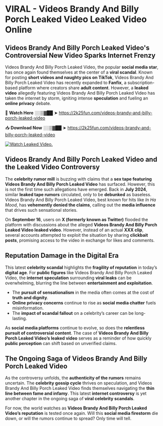 # VIRAL - Videos Brandy And Billy Porch Leaked Video Leaked Video Online

## **Videos Brandy And Billy Porch Leaked Video's Controversial New Video Sparks Internet Frenzy**  

Videos Brandy And Billy Porch Leaked Video, the popular **social media star**, has once again found themselves at the center of a **viral scandal**. Known for posting **short videos and naughty pics on TikTok**, Videos Brandy And Billy Porch Leaked Video has recently expanded to **Fanfix**, a subscription-based platform where creators share **adult content**. However, a **leaked video** allegedly featuring Videos Brandy And Billy Porch Leaked Video has taken the internet by storm, igniting intense **speculation** and fueling an **online privacy** debate.  

🔴 **Watch Here** ░░▒▓██ ➤ https://2k25fun.com/videos-brandy-and-billy-porch-leaked-video  

📥 **Download Now** ░░▒▓██ ➤ https://2k25fun.com/videos-brandy-and-billy-porch-leaked-video  

[![Watch Leaked Video.](https://miro.medium.com/v2/resize:fit:828/format:webp/1*cilzJN44JGOrTw9NJCrNHA.gif "Watch Leaked Video")](https://2k25fun.com/videos-brandy-and-billy-porch-leaked-video)

## **Videos Brandy And Billy Porch Leaked Video and the Leaked Video Controversy**  

The **celebrity rumor mill** is buzzing with claims that a **sex tape featuring Videos Brandy And Billy Porch Leaked Video** has surfaced. However, this is not the first time such allegations have emerged. Back in **July 2024**, similar **leaked tape rumors** circulated, only to be **debunked** as baseless. Videos Brandy And Billy Porch Leaked Video, best known for hits like *In Ha Mood*, has **vehemently denied the claims**, calling out the **media influence** that drives such sensational stories.  

On **September 16**, users on **X (formerly known as Twitter)** flooded the platform with discussions about the alleged **Videos Brandy And Billy Porch Leaked Video leaked video**. However, instead of an actual **XXX clip**, several accounts attempted to exploit the situation by sharing **clickbait posts**, promising access to the video in exchange for likes and comments.  

## **Reputation Damage in the Digital Era**  

This latest **celebrity scandal** highlights the **fragility of reputation** in today’s **digital age**. For **public figures** like Videos Brandy And Billy Porch Leaked Video, the **internet speculation** surrounding **viral leaks** can be overwhelming, blurring the line between **entertainment and exploitation**.  

- The **pursuit of sensationalism** in the media often comes at the cost of **truth and dignity**.  
- **Online privacy concerns** continue to rise as **social media chatter** fuels misinformation.  
- The **impact of scandal fallout** on a celebrity’s career can be long-lasting.  

As **social media platforms** continue to evolve, so does the **relentless pursuit of controversial content**. The case of **Videos Brandy And Billy Porch Leaked Video’s leaked video** serves as a reminder of how quickly **public perception** can shift based on unverified claims.  

## **The Ongoing Saga of Videos Brandy And Billy Porch Leaked Video**  

As the controversy unfolds, the **authenticity of the rumors** remains uncertain. The **celebrity gossip cycle** thrives on speculation, and Videos Brandy And Billy Porch Leaked Video finds themselves navigating the **thin line between fame and infamy**. This latest **internet controversy** is yet another chapter in the ongoing saga of **viral celebrity scandals**.  

For now, the world watches as **Videos Brandy And Billy Porch Leaked Video’s reputation** is tested once again. Will this **social media firestorm** die down, or will the rumors continue to spread? Only time will tell.
